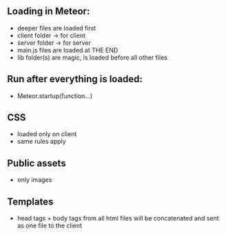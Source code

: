 ## Loading in Meteor:

  - deeper files are loaded first
  - client folder -> for client
  - server folder -> for server
  - main.js files are loaded at THE END
  - lib folder(s) are magic, is loaded before all other files



## Run after everything is loaded:
  - Meteor.startup(function...)


## CSS
  - loaded only on client
  - same rules apply


## Public assets
  - only images



## Templates

  - head tags + body tags from all html files will be concatenated and sent as one file to the client
